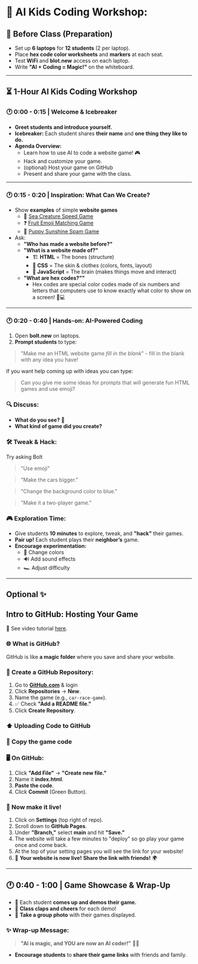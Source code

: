 # 🧠 AI Kids Coding Workshop: 

## 📌 Before Class (Preparation)
- Set up **6 laptops** for **12 students** (2 per laptop).
- Place **hex code color worksheets** and **markers** at each seat.
- Test **WiFi** and **blot.new** access on each laptop.
- Write **"AI + Coding = Magic!"** on the whiteboard.

---

## ⏳ 1-Hour AI Kids Coding Workshop

### 🕐 0:00 - 0:15 | Welcome & Icebreaker
- **Greet students and introduce yourself.**
- **Icebreaker:** Each student shares **their name** and **one thing they like to do.**
- **Agenda Overview:**
  - Learn how to use AI to code a website game! 🎮
  - Hack and customize your game.
  - (optional) Host your game on GitHub 
  - Present and share your game with the class.

---

### 🕐 0:15 - 0:20 | Inspiration: What Can We Create?
- Show **examples** of simple **website games** 
  - 🐋 [Sea Creature Speed Game](https://alysonla.github.io/sea-creature-speed/)
  - ❓ [Fruit Emoji Matching Game](https://alysonla.github.io/matching-game/)
  - 🐶 [Puppy Sunshine Spam Game](https://alysonla.github.io/puppy-sunshine-game/)
- Ask:
  - **"Who has made a website before?"**
  - **"What is a website made of?"**  
    - 🏗 **HTML** = The bones (structure)
    - 🎨 **CSS** = The skin & clothes (colors, fonts, layout)
    - 🧠 **JavaScript** = The brain (makes things move and interact)
  - **"What are hex codes?""**
    - Hex codes are special color codes made of six numbers and letters that computers use to know exactly what color to show on a screen! 🎨💻  

---

### 🕐 0:20 - 0:40 | Hands-on: AI-Powered Coding
1. Open **bolt.new** on laptops.
2. **Prompt students** to type:

> "Make me an HTML website game _fill in the blank_" - fill in the blank with any idea you have! 

If you want help coming up with ideas you can type:

> Can you give me some ideas for prompts that will generate fun HTML games and use emoji?

### 🔍 Discuss:
- **What do you see?** 🤔
- **What kind of game did you create?**

### 🛠 Tweak & Hack:
Try asking Bolt

> "Use emoji" 

> "Make the cars bigger." 

> "Change the background color to blue." 

> "Make it a two-player game."

### 🎮 Exploration Time:
- Give students **10 minutes** to explore, tweak, and **"hack"** their games.
- **Pair up!** Each student plays their **neighbor’s** game.
- **Encourage experimentation:**
  - 🎨 Change colors
  - 🔊 Add sound effects
  - 🏎 Adjust difficulty

---

## Optional ✨ 

## Intro to GitHub: Hosting Your Game

🎥 See video tutorial [here](https://www.loom.com/share/b6e0712c95604d3a91db5ce4bfa46d0d). 

### 🌐 What is GitHub?
GitHub is like **a magic folder** where you save and share your website.

### 📁 Create a GitHub Repository:
1. Go to **[GitHub.com](https://github.com/)** & login
2. Click **Repositories** → **New**.
3. Name the game (e.g., `car-race-game`).
4. ✅ Check **"Add a README file."**
5. Click **Create Repository**.

### ⬆️ Uploading Code to GitHub

### 📜 Copy the game code 

### 🖥 On GitHub:
1. Click **"Add File"** → **"Create new file."**
2. Name it **index.html**.
3. **Paste the code**.
4. Click **Commit** (Green Button).

### 🚀 Now make it live!
1. Click on **Settings** (top right of repo).
2. Scroll down to **GitHub Pages**.
3. Under **"Branch,"** select **main** and hit **"Save."**
4. The website will take a few minutes to "deploy" so go play your game once and come back. 
5. At the top of your setting pages you will see the link for your website! 
6. 🎉 **Your website is now live!** **Share the link with friends!** 🌍

---

## 🕐 0:40 - 1:00 | Game Showcase & Wrap-Up

- 🎤 Each student **comes up and demos their game.**
- 👏 **Class claps and cheers** for each demo!
- 📸 **Take a group photo** with their games displayed.

### ✨ **Wrap-up Message:**
> **"AI is magic, and YOU are now an AI coder!"** 🎩✨

- **Encourage students** to **share their game links** with friends and family.



